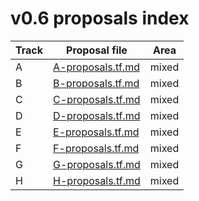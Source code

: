 # v0.6 proposals index

| Track | Proposal file | Area |
| --- | --- | --- |
| A | [A-proposals.tf.md](A-proposals.tf.md) | mixed |
| B | [B-proposals.tf.md](B-proposals.tf.md) | mixed |
| C | [C-proposals.tf.md](C-proposals.tf.md) | mixed |
| D | [D-proposals.tf.md](D-proposals.tf.md) | mixed |
| E | [E-proposals.tf.md](E-proposals.tf.md) | mixed |
| F | [F-proposals.tf.md](F-proposals.tf.md) | mixed |
| G | [G-proposals.tf.md](G-proposals.tf.md) | mixed |
| H | [H-proposals.tf.md](H-proposals.tf.md) | mixed |